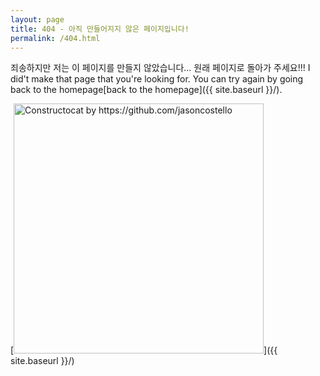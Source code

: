 ```yaml
---
layout: page
title: 404 - 아직 만들어지지 않은 페이지입니다!
permalink: /404.html
---
```


죄송하지만 저는 이 페이지를 만들지 않았습니다... 원래 페이지로 돌아가 주세요!!! I did't make that page that you're looking for. You can try again by going back to the homepage[back to the homepage]({{ site.baseurl }}/).

[<img src="{{ site.baseurl }}/images/404.jpg" alt="Constructocat by https://github.com/jasoncostello" style="width: 400px;"/>]({{ site.baseurl }}/)
